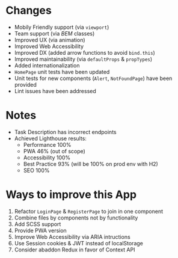 # Changes

- Mobily Friendly support (via `viewport`)
- Team support (via _BEM_ classes)
- Improved UX (via animation)
- Improved Web Accessibility
- Improved DX (added arrow functions to avoid `bind.this`)
- Improved maintainability (via `defaultProps` & `propTypes`)
- Added internationalization
- `HomePage` unit tests have been updated
- Unit tests for new components (`Alert`, `NotFoundPage`) have been provided
- Lint issues have been addressed

# Notes

- Task Description has incorrect endpoints
- Achieved Lighthouse results:
  - Performance 100%
  - PWA 46% (out of scope)
  - Accessibility 100%
  - Best Practice 93% (will be 100% on prod env with H2)
  - SEO 100%

# Ways to improve this App

1. Refactor `LoginPage` & `RegisterPage` to join in one component
1. Combine files by components not by functionality
1. Add SCSS support
1. Provide PWA version
1. Improve Web Accessibility via ARIA intructions
1. Use Session cookies & JWT instead of localStorage
1. Consider abaddon Redux in favor of Context API
